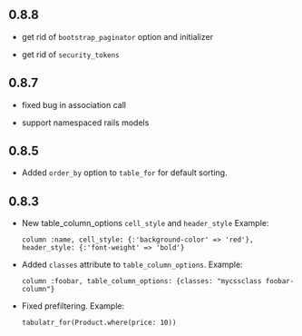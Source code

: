 ## 0.8.8

* get rid of `bootstrap_paginator` option and initializer

* get rid of `security_tokens`

## 0.8.7

* fixed bug in association call

* support namespaced rails models

## 0.8.5

* Added `order_by` option to `table_for` for default sorting.

## 0.8.3

* New table_column_options `cell_style` and `header_style`
  Example:
  ```
  column :name, cell_style: {:'background-color' => 'red'}, header_style: {:'font-weight' => 'bold'}
  ```

* Added `classes` attribute to `table_column_options`.
  Example:
  ```
  column :foobar, table_column_options: {classes: "mycssclass foobar-column"}
  ```

* Fixed prefiltering.
  Example:
  ```
  tabulatr_for(Product.where(price: 10))
  ```
